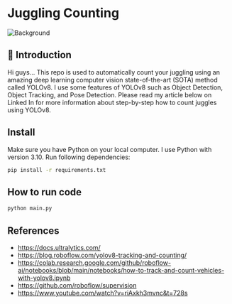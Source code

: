# Juggling Counting
 
![Background](https://github.com/vrizawahyu22/juggling_counting/assets/32611433/d74fb3d5-0cd6-4d93-8084-6594b9fbb912)

## 👋 Introduction
Hi guys... This repo is used to automatically count your juggling using an amazing deep learning computer vision state-of-the-art (SOTA) method called YOLOv8. I use some features of YOLOv8 such as Object Detection, Object Tracking, and Pose Detection. Please read my article below on Linked In for more information about step-by-step how to count juggles using YOLOv8.

## Install
Make sure you have Python on your local computer. I use Python with version 3.10. Run following dependencies:

```bash
pip install -r requirements.txt
```

## How to run code

```bash
python main.py
```

## References
- https://docs.ultralytics.com/
- https://blog.roboflow.com/yolov8-tracking-and-counting/
- https://colab.research.google.com/github/roboflow-ai/notebooks/blob/main/notebooks/how-to-track-and-count-vehicles-with-yolov8.ipynb
- https://github.com/roboflow/supervision
- https://www.youtube.com/watch?v=riAxkh3mvnc&t=728s
